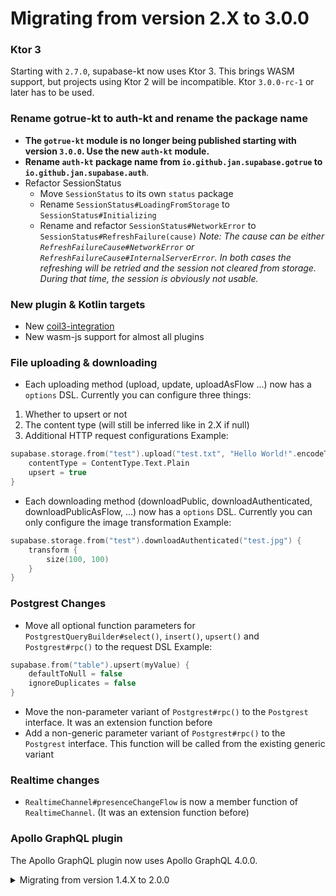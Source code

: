 # Migrating from version 2.X to 3.0.0

### Ktor 3

Starting with `2.7.0`, supabase-kt now uses Ktor 3. This brings WASM support, but projects using Ktor 2 will be incompatible.
Ktor `3.0.0-rc-1` or later has to be used.

### Rename gotrue-kt to auth-kt and rename the package name

- **The `gotrue-kt` module is no longer being published starting with version `3.0.0`. Use the new `auth-kt` module.**
- **Rename `auth-kt` package name from `io.github.jan.supabase.gotrue` to `io.github.jan.supabase.auth`**.
- Refactor SessionStatus
  - Move `SessionStatus` to its own `status` package
  - Rename `SessionStatus#LoadingFromStorage` to `SessionStatus#Initializing`
  - Rename and refactor `SessionStatus#NetworkError` to `SessionStatus#RefreshFailure(cause)`
    *Note: The cause can be either `RefreshFailureCause#NetworkError` or `RefreshFailureCause#InternalServerError`. In both cases the refreshing will be retried and the session not cleared from storage. During that time, the session is obviously not usable.*

### New plugin & Kotlin targets

- New [coil3-integration](/plugins/Coil3Integration)
- New wasm-js support for almost all plugins

### File uploading & downloading 

- Each uploading method (upload, update, uploadAsFlow ...) now has a `options` DSL. Currently you can configure three things:
1. Whether to upsert or not
2. The content type (will still be inferred like in 2.X if null)
3. Additional HTTP request configurations
   Example:
```kotlin
supabase.storage.from("test").upload("test.txt", "Hello World!".encodeToByteArray()) {
    contentType = ContentType.Text.Plain
    upsert = true
}
```
- Each downloading method (downloadPublic, downloadAuthenticated, downloadPublicAsFlow, ...) now has a `options` DSL. Currently you can only configure the image transformation
  Example:
```kotlin
supabase.storage.from("test").downloadAuthenticated("test.jpg") {
    transform {
        size(100, 100)
    }
}
```

### Postgrest Changes

- Move all optional function parameters for `PostgrestQueryBuilder#select()`, `insert()`, `upsert()` and `Postgrest#rpc()` to the request DSL
  Example:
```kotlin
supabase.from("table").upsert(myValue) {
    defaultToNull = false
    ignoreDuplicates = false
}
```
- Move the non-parameter variant of `Postgrest#rpc()` to the `Postgrest` interface. It was an extension function before
- Add a non-generic parameter variant of `Postgrest#rpc()` to the `Postgrest` interface. This function will be called from the existing generic variant

### Realtime changes

- `RealtimeChannel#presenceChangeFlow` is now a member function of `RealtimeChannel`. (It was an extension function before)

### Apollo GraphQL plugin

The Apollo GraphQL plugin now uses Apollo GraphQL 4.0.0.

<details>
<summary>Migrating from version 1.4.X to 2.0.0</summary>

# Migrating from version 1.4.X to 2.0.0

## GoTrue

The GoTrue module had a lot of changes including many renames:
- Rename `GoTrue` plugin to `Auth`
- Rename `GoTrueConfig` to `AuthConfig`
- Rename `SupabaseClient#gotrue` to `SupabaseClient#auth`
- Rename `Auth#loginWith` to `Auth#signInWith`
- Rename `Auth#logout` to `Auth#signOut`
- Rename `LogoutScope` to `SignOutScope`
- Rename `AdminUserUpdateBuilder#phoneNumber` to `AdminUserUpdateBuilder#phone`
- Rename `UserUpdateBuilder#phoneNumber` to `UserUpdateBuilder#phone`
- Rename `Phone.Config#phoneNumber` to `Phone.Config#phone`
- Rename `Auth#sendRecoveryEmail` to `Auth#resetPasswordForEmail`

#### The process of signing in with an OTP & SSO has also been refactored. 
#### There is now a new `OTP` Auth Provider which does the same as the old `sendOtpTo`:

Old:
```kotlin
supabase.gotrue.sendOtpTo(Email) {
    email = "example@email.com"
}
//or
supabase.gotrue.sendOtpTo(Phone) {
    phoneNumber = "+123456789"
}
```

New:
```kotlin
supabase.auth.signInWith(OTP) {
    email = "example@email.com"
    //or
    phone = "+123456789"
}
```

#### Similarly, the SSO Auth Provider was also refactored to match the other Auth Providers:

Old:
```kotlin
supabase.gotrue.loginWith(SSO.withProvider("provider"))
//or
supabase.gotrue.loginWith(SSO.withDomain("domain"))
```

New:
```kotlin
supabase.auth.signInWith(SSO) {
    providerId = "providerId"
    //or
    domain = "domain"
}
```

## Realtime

The Realtime module also had a few renames:
- Rename `Realtime#createChannel` to `Realtime#channel`
- Remove `RealtimeChannel#join` and add new `RealtimeChannel#subscribe` method, which does the same but also connects to the realtime websocket automatically
- Add `Realtime.Config#connectOnSubscribe` to disable this behaviour
- Rename `RealtimeChannel#leave` to `RealtimeChannel#unsubscribe`
- Add `SupabaseClient#channel` extension function delegating to `Realtime#channel`
- Rename `Realtime.Status` to reflect the new methods:
    - `UNSUBSCRIBED`
    - `SUBSCRIBING`
    - `SUBSCRIBED`
    - `UNSUBSCRIBING`

## Postgrest

The syntax for interacting with the PostgREST API has been refactored significantly. Each database method (`SELECT`, `UPDATE`, etc.)
now have a new builder and most of the properties which were a method parameter are now in this builder.

The filters now get applied within a `filter {}` block.

### **Examples:**

**Select**

Old:
```kotlin
supabase.postgrest.from("countries").select(count = Count.EXACT) {
    eq("id", 1)
}
```

New:
```kotlin
supabase.postgrest.from("countries").select {
    count(Count.EXACT)
    filter {
        eq("id", 1)
    }
}
```

**Insert**

Old:
```kotlin
supabase.postgrest.from("countries").update(country, returning = Returning.REPRESENTATION) { //Returning is representation by default
    eq("id", 1)
}
```

New:
```kotlin
supabase.postgrest.from("countries").update(country) {
    select() //Without this the "returning" parameter is `MINIMAL`, meaning you will not receive the data. 
    filter {
        eq("id", 1)
    }
}
```

The same applies for all other database methods. Additionally, new methods have been added to this builder:

Example:
```kotlin
val result = supabase.postgrest["messages"].select {
     single() //receive an object rather than an array
     count(Count.EXACT) //receive amount of database entries
     limit(10) //limit amount of results
     range(2, 3) //change range of results
     select() //return the data when updating/deleting/upserting (same as settings 'returning' to REPRESENTATION before)
     csv() //Receive the data as csv
     geojson() //Receive the data as geojson
     explain(/* */) //Debug queries
     filter {
          eq("id", 1)
     }
}
```

## Compose Auth

Compose Auth also had some renames:
- Rename `ComposeAuth#rememberLoginWithGoogle` to `ComposeAuth#rememberSignInWithGoogle`
- Rename `ComposeAuth#rememberLoginWithApple` to `ComposeAuth#rememberSignInWithApple`
- Rename `ComposeAuth#rememberSignOut` to `ComposeAuth#rememberSignOutWithGoogle`

Additionally, Native Google Auth on Android will now use the Credential Manager for Android 14+ devices once again.

</details>